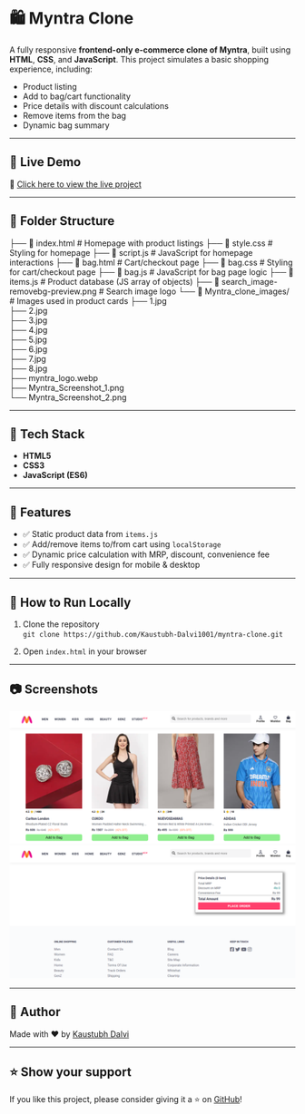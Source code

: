 # 🛍️ Myntra Clone

A fully responsive **frontend-only e-commerce clone of Myntra**, built using **HTML**, **CSS**, and **JavaScript**. This project simulates a basic shopping experience, including:

- Product listing
- Add to bag/cart functionality
- Price details with discount calculations
- Remove items from the bag
- Dynamic bag summary

---

## 🚀 Live Demo

🔗 [Click here to view the live project](https://kaustubh-dalvi1001.github.io/Myntra-Clone-Frontend/)

---

## 📁 Folder Structure

├── 📄 index.html               # Homepage with product listings
├── 📄 style.css                # Styling for homepage
├── 📄 script.js                # JavaScript for homepage interactions
├── 📄 bag.html                 # Cart/checkout page
├── 📄 bag.css                  # Styling for cart/checkout page
├── 📄 bag.js                   # JavaScript for bag page logic
├── 📄 items.js                 # Product database (JS array of objects)
├── 🔎 search_image-removebg-preview.png   # Search image logo
└── 📁 Myntra_clone_images/     # Images used in product cards
    ├── 1.jpg  
    ├── 2.jpg  
    ├── 3.jpg  
    ├── 4.jpg  
    ├── 5.jpg  
    ├── 6.jpg  
    ├── 7.jpg  
    ├── 8.jpg  
    ├── myntra_logo.webp  
    ├── Myntra_Screenshot_1.png  
    └── Myntra_Screenshot_2.png


---

## 🧰 Tech Stack

- **HTML5**
- **CSS3**
- **JavaScript (ES6)**

---

## 🎯 Features

- ✅ Static product data from `items.js`
- ✅ Add/remove items to/from cart using `localStorage`
- ✅ Dynamic price calculation with MRP, discount, convenience fee
- ✅ Fully responsive design for mobile & desktop

---

## 🧪 How to Run Locally

1. Clone the repository  
   `git clone https://github.com/Kaustubh-Dalvi1001/myntra-clone.git`

2. Open `index.html` in your browser

---

## 📷 Screenshots

![Myntra Clone Screenshot 1](Myntra_clone_images/Myntra_Screenshot_1.png)
![Myntra Clone Screenshot 2](Myntra_clone_images/Myntra_Screenshot_2.png)

---

## 📌 Author

Made with ❤️ by [Kaustubh Dalvi](https://github.com/Kaustubh-Dalvi1001)

---

## ⭐ Show your support

If you like this project, please consider giving it a ⭐ on [GitHub](https://github.com/Kaustubh-Dalvi1001/myntra-clone)!
    
